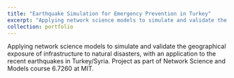 ```yaml
---
title: "Earthquake Simulation for Emergency Prevention in Turkey"
excerpt: "Applying network science models to simulate and validate the geographical exposure of infrastructure to natural disasters, with an application to the recent earthquakes in Turkey/Syria. Project as part of Network Science and Models course 6.7260 at MIT. <br/><img src='/images/earthquakes.png'>"
collection: portfolio
---
```


Applying network science models to simulate and validate the geographical exposure of infrastructure to natural disasters, with an application to the recent earthquakes in Turkey/Syria. Project as part of Network Science and Models course 6.7260 at MIT.